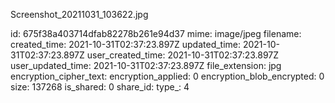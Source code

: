 Screenshot_20211031_103622.jpg

id: 675f38a403714dfab82278b261e94d37
mime: image/jpeg
filename: 
created_time: 2021-10-31T02:37:23.897Z
updated_time: 2021-10-31T02:37:23.897Z
user_created_time: 2021-10-31T02:37:23.897Z
user_updated_time: 2021-10-31T02:37:23.897Z
file_extension: jpg
encryption_cipher_text: 
encryption_applied: 0
encryption_blob_encrypted: 0
size: 137268
is_shared: 0
share_id: 
type_: 4